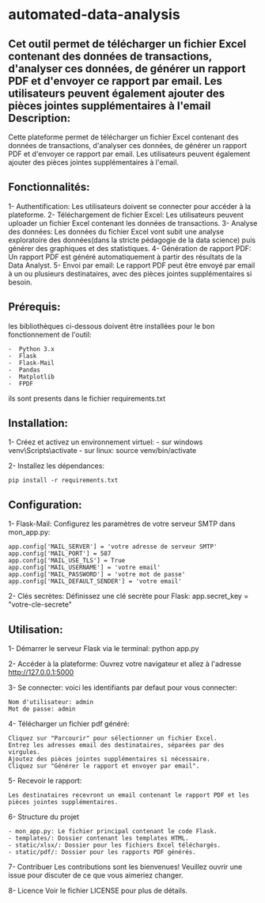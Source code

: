 # automated-data-analysis
Cet outil permet de télécharger un fichier Excel contenant des données de transactions,  d'analyser ces données, de générer un rapport PDF et d'envoyer ce rapport par email.  Les utilisateurs peuvent également ajouter des pièces jointes supplémentaires à l'email
Description:
-----------
Cette plateforme permet de télécharger un fichier Excel contenant des données de transactions, d'analyser ces données, de générer un rapport PDF et d'envoyer ce rapport par email. 
Les utilisateurs peuvent également ajouter des pièces jointes supplémentaires à l'email.

Fonctionnalités:
---------------
1- Authentification: Les utilisateurs doivent se connecter pour accéder à la plateforme.
2- Téléchargement de fichier Excel: Les utilisateurs peuvent uploader un fichier Excel contenant les données de transactions.
3- Analyse des données: Les données du fichier Excel vont subit une analyse exploratoire des données(dans la stricte pédagogie de la data science) puis générer des graphiques et des statistiques.
4- Génération de rapport PDF: Un rapport PDF est généré automatiquement à partir des résultats de la Data Analyst.
5- Envoi par email: Le rapport PDF peut être envoyé par email à un ou plusieurs destinataires, avec des pièces jointes supplémentaires si besoin.

Prérequis:
---------
les bibliothèques ci-dessous doivent être installées pour le bon fonctionnement de l'outil:

	-  Python 3.x
	-  Flask
	-  Flask-Mail
	-  Pandas
	-  Matplotlib
	-  FPDF
ils sont presents dans le fichier requirements.txt

Installation:
------------
1- Créez et activez un environnement virtuel:
	- sur windows venv\Scripts\activate
 	- sur linux: source venv/bin/activate

2- Installez les dépendances:

	pip install -r requirements.txt

Configuration:
-------------
1- Flask-Mail: Configurez les paramètres de votre serveur SMTP dans mon_app.py:

	app.config['MAIL_SERVER'] = 'votre adresse de serveur SMTP'
	app.config['MAIL_PORT'] = 587
	app.config['MAIL_USE_TLS'] = True
	app.config['MAIL_USERNAME'] = 'votre email'
	app.config['MAIL_PASSWORD'] = 'votre mot de passe'
	app.config['MAIL_DEFAULT_SENDER'] = 'votre email'


2- Clés secrètes: Définissez une clé secrète pour Flask:
	app.secret_key = "votre-cle-secrete"

Utilisation:
-----------
1- Démarrer le serveur Flask via le terminal:
	python app.py

2- Accéder à la plateforme:
   Ouvrez votre navigateur et allez à l'adresse http://127.0.0.1:5000

3- Se connecter:
	voici les identifiants par defaut pour vous connecter:

	Nom d'utilisateur: admin
	Mot de passe: admin

4- Télécharger un fichier pdf généré:

	Cliquez sur "Parcourir" pour sélectionner un fichier Excel.
	Entrez les adresses email des destinataires, séparées par des virgules.
	Ajoutez des pièces jointes supplémentaires si nécessaire.
	Cliquez sur "Générer le rapport et envoyer par email".

5- Recevoir le rapport:

	Les destinataires recevront un email contenant le rapport PDF et les pièces jointes supplémentaires.

6- Structure du projet

	- mon_app.py: Le fichier principal contenant le code Flask.
	- templates/: Dossier contenant les templates HTML.
	- static/xlsx/: Dossier pour les fichiers Excel téléchargés.
	- static/pdf/: Dossier pour les rapports PDF générés.

7- Contribuer
	Les contributions sont les bienvenues! Veuillez ouvrir une issue pour discuter de ce que vous aimeriez changer.

8- Licence
	Voir le fichier LICENSE pour plus de détails.
